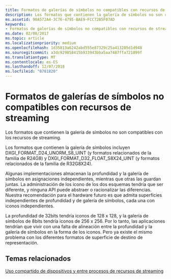 ```yaml
---
title: Formatos de galerías de símbolos no compatibles con recursos de streaming
description: Los formatos que contienen la galería de símbolos no son compatibles con los recursos de streaming.
ms.assetid: 90A572A4-3C76-4795-BAE9-FCC72B5F07AD
keywords:
- Formatos de galerías de símbolos no compatibles con recursos de streaming
ms.date: 02/08/2017
ms.topic: article
ms.localizationpriority: medium
ms.openlocfilehash: 1d35813a6242abd555e87329c25a413285d1d948
ms.sourcegitcommit: a3dc929858415b933943bba5aa7487ffa721899f
ms.translationtype: MT
ms.contentlocale: es-ES
ms.lasthandoff: 12/07/2018
ms.locfileid: "8781820"
---
```

# <a name="stencil-formats-not-supported-with-streaming-resources"></a>Formatos de galerías de símbolos no compatibles con recursos de streaming


Los formatos que contienen la galería de símbolos no son compatibles con los recursos de streaming.

Los formatos que contienen la galería de símbolos incluyen DXGI\_FORMAT\_D24\_UNORM\_S8\_UINT (y formatos relacionados de la familia de R24G8) y DXGI\_FORMAT\_D32\_FLOAT\_S8X24\_UINT (y formatos relacionados de la familia de R32G8X24).

Algunas implementaciones almacenan la profundidad y la galería de símbolos en asignaciones independientes, mientras que otras las guardan juntas. La administración de los icono de los dos esquemas tendría que ser diferente, y ninguna API puede abstraer o racionalizar las diferencias. Nuestra recomendación para el hardware futuro es que admita superficies independientes de profundidad y de galería de símbolos, cada una con iconos independientes.

La profundidad de 32bits tendría iconos de 128 x 128, y la galería de símbolos de 8bits tendría iconos de 256 x 256. Por lo tanto, las aplicaciones tendrían que vivir con una falta de alineación entre la profundidad y la galería de símbolos en la forma de los iconos. Pero ya existe el mismo problema con los diferentes formatos de superficie de destino de representación.

## <a name="span-idrelated-topicsspanrelated-topics"></a><span id="related-topics"></span>Temas relacionados


[Uso compartido de dispositivos y entre procesos de recursos de streaming](streaming-resource-cross-process-and-device-sharing.md)

 

 




